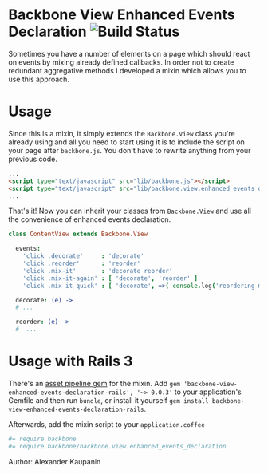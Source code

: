 # Backbone View Enhanced Events Declaration ![Build Status](https://travis-ci.org/simsalabim/backbone.view.enhanced_events_declaration.png "Build Status")

Sometimes you have a number of elements on a page which should react on events by mixing already defined callbacks.
In order not to create redundant aggregative methods I developed a mixin which allows you to use this approach.

# Usage

Since this is a mixin, it simply extends the `Backbone.View` class you're already using and all you need to start using it is to
include the script on your page after `backbone.js`. You don't have to rewrite anything from your previous code.

```html
...
<script type="text/javascript" src="lib/backbone.js"></script>
<script type="text/javascript" src="lib/backbone.view.enhanced_events_declaration.js"></script>
...
```

That's it! Now you can inherit your classes from `Backbone.View` and use all the convenience of enhanced events declaration.

```coffeescript
class ContentView extends Backbone.View

  events:
    'click .decorate'     : 'decorate'
    'click .reorder'      : 'reorder'
    'click .mix-it'       : 'decorate reorder'
    'click .mix-it-again' : [ 'decorate', 'reorder' ]
    'click .mix-it-quick' : [ 'decorate', =>( console.log('reordering method') ) ]

  decorate: (e) ->
  # ...

  reorder: (e) ->
  #  ...
```

# Usage with Rails 3

There's an [asset pipeline gem](http://github.com/simsalabim/backbone-view-enhanced-events-declaration-rails) for the mixin. 
Add `gem 'backbone-view-enhanced-events-declaration-rails', '~> 0.0.3'` to your application's Gemfile and then run `bundle`,
or install it yourself `gem install backbone-view-enhanced-events-declaration-rails`.

Afterwards, add the mixin script to your `application.coffee`

```coffeescript
#= require backbone
#= require backbone/backbone.view.enhanced_events_declaration
```

Author: Alexander Kaupanin
